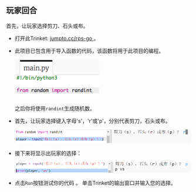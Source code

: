 ## 玩家回合

首先，让玩家选择剪刀、石头或布。

+ 打开此Trinket: <a href="http://jumpto.cc/rps-go" target="_blank"> jumpto.cc/rps-go </a>。

+ 此项目已包含用于导入函数的代码，该函数将用于此项目的编程。
    
    ![截图](images/rps-imports.png)
    
    之后你将使用`randint`生成随机数。

+ 首先，让玩家选择键入字母's'，'r'或'p'，分别代表剪刀，石头或布。
    
    ![截图](images/rps-input.png)

+ 接下来将显示出玩家的选择：
    
    ![截图](images/rps-player.png)

+ 点击`Run`按钮测试你的代码 。 单击Trinket的输出窗口并输入您的选择。